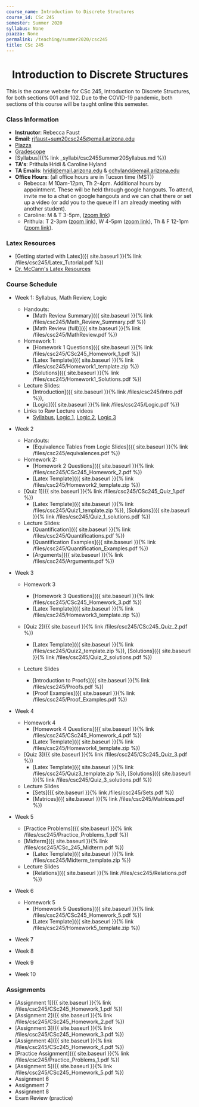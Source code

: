 ```yaml
---
course_name: Introduction to Discrete Structures
course_id: CSc 245
semester: Summer 2020
syllabus: None
piazza: None
permalink: /teaching/summer2020/csc245
title: CSc 245
---
```


<div align="center"><h1>Introduction to Discrete Structures</h1>
</div>

This is the course website for CSc 245, Introduction to Discrete Structures, for both sections 001 and 102. Due to the COVID-19 pandemic, both sections of this course will be taught online this semester.

### Class Information

+ **Instructor**: Rebecca Faust
+ **Email**: [rjfaust+sum20csc245@email.arizona.edu](mailto:rjfaust+sum20csc245@email.arizona.edu)
+ [Piazza](https://piazza.com/home/summer2020/csc245/home)
+ [Gradescope](https://www.gradescope.com/courses/124297)
+ [Syllabus]({% link _syllabi/csc245Summer20Syllabus.md %})
+ **TA's**:  Prithula Hridi & Caroline Hyland
+ **TA Emails**: [hridi@email.arizona.edu](mailto:hridi@email.arizona.edu) & [cchyland@email.arizona.edu](mailto:cchyland@email.arizona.edu)
+ **Office Hours**: (all office hours are in Tucson time (MST))
  - Rebecca: M 10am-12pm, Th 2-4pm. Additional hours by appointment. These will be held through google hangouts. To attend, invite me to a chat on google hangouts and we can chat there or set up a video (or add you to the queue if I am already meeting with another student).  
  - Caroline: M & T 3-5pm, ([zoom link](https://arizona.zoom.us/j/96599442344))
  - Prithula: T 2-3pm ([zoom link](https://arizona.zoom.us/j/94828310117)), W 4-5pm  ([zoom link](https://arizona.zoom.us/j/91789389329)), Th & F 12-1pm ([zoom link](https://arizona.zoom.us/j/99557218170)).

### Latex Resources
+ [Getting started with Latex]({{ site.baseurl }}{% link /files/csc245/Latex_Tutorial.pdf %})
+ [Dr. McCann's Latex Resources](http://u.arizona.edu/~mccann/classes/latex.html)

### Course Schedule

+ Week 1: Syllabus, Math Review, Logic
  + Handouts:
    + [Math Review Summary]({{ site.baseurl }}{% link /files/csc245/Math_Review_Summary.pdf %})
    + [Math Review (full)]({{ site.baseurl }}{% link /files/csc245/MathReview.pdf %})
  + Homework 1:
    + [Homework 1 Questions]({{ site.baseurl }}{% link /files/csc245/CSc245_Homework_1.pdf %})
    <!-- + Latex Template -->
    + [Latex Template]({{ site.baseurl }}{% link /files/csc245/Homework1_template.zip %})
    + [Solutions]({{ site.baseurl }}{% link /files/csc245/Homework1_Solutions.pdf %})
  + Lecture Slides:
    + [Introduction]({{ site.baseurl }}{% link /files/csc245/Intro.pdf %}),
    + [Logic]({{ site.baseurl }}{% link /files/csc245/Logic.pdf %})
  + Links to Raw Lecture videos
    + [Syllabus](https://youtu.be/LbH0H3iMQPg), [Logic 1](https://youtu.be/QG71fh2ZQAk), [Logic 2](https://youtu.be/T3yElOSoiC0), [Logic 3](https://youtu.be/miKQPCMcozU)

+ Week 2
  + Handouts:
    + [Equivalence Tables from Logic Slides]({{ site.baseurl }}{% link /files/csc245/equivalences.pdf %})
  + Homework 2:
    + [Homework 2 Questions]({{ site.baseurl }}{% link /files/csc245/CSc245_Homework_2.pdf %})
    <!-- + Latex Template -->
    + [Latex Template]({{ site.baseurl }}{% link /files/csc245/Homework2_template.zip %})
  + [Quiz 1]({{ site.baseurl }}{% link /files/csc245/CSc245_Quiz_1.pdf %})
    + [Latex Template]({{ site.baseurl }}{% link /files/csc245/Quiz1_template.zip %}), [Solutions]({{ site.baseurl }}{% link /files/csc245/Quiz_1_solutions.pdf %})
  + Lecture Slides:
    + [Quantification]({{ site.baseurl }}{% link /files/csc245/Quantifications.pdf %})
    + [Quantification Examples]({{ site.baseurl }}{% link /files/csc245/Quantification_Examples.pdf %})
    + [Arguments]({{ site.baseurl }}{% link /files/csc245/Arguments.pdf %})
+ Week 3
  + Homework 3
    + [Homework 3 Questions]({{ site.baseurl }}{% link /files/csc245/CSc245_Homework_3.pdf %})
    + [Latex Template]({{ site.baseurl }}{% link /files/csc245/Homework3_template.zip %})
  + [Quiz 2]({{ site.baseurl }}{% link /files/csc245/CSc245_Quiz_2.pdf %})
    + [Latex Template]({{ site.baseurl }}{% link /files/csc245/Quiz2_template.zip %}), [Solutions]({{ site.baseurl }}{% link /files/csc245/Quiz_2_solutions.pdf %})

  + Lecture Slides
    + [Introduction to Proofs]({{ site.baseurl }}{% link /files/csc245/Proofs.pdf %})
    + [Proof Examples]({{ site.baseurl }}{% link /files/csc245/Proof_Examples.pdf %})
+ Week 4
  + Homework 4
    + [Homework 4 Questions]({{ site.baseurl }}{% link /files/csc245/CSc245_Homework_4.pdf %})
    + [Latex Template]({{ site.baseurl }}{% link /files/csc245/Homework4_template.zip %})
  + [Quiz 3]({{ site.baseurl }}{% link /files/csc245/CSc245_Quiz_3.pdf %})
      + [Latex Template]({{ site.baseurl }}{% link /files/csc245/Quiz3_template.zip %}), [Solutions]({{ site.baseurl }}{% link /files/csc245/Quiz_3_solutions.pdf %})
  + Lecture Slides
    + [Sets]({{ site.baseurl }}{% link /files/csc245/Sets.pdf %})
    + [Matrices]({{ site.baseurl }}{% link /files/csc245/Matrices.pdf %})

+ Week 5
  + [Practice Problems]({{ site.baseurl }}{% link /files/csc245/Practice_Problems_1.pdf %})
  + [Midterm]({{ site.baseurl }}{% link /files/csc245/CSc_245_Midterm.pdf %})
    + [Latex Template]({{ site.baseurl }}{% link /files/csc245/Midterm_template.zip %})
  + Lecture Slides
    + [Relations]({{ site.baseurl }}{% link /files/csc245/Relations.pdf %})
+ Week 6
  + Homework 5
    + [Homework 5 Questions]({{ site.baseurl }}{% link /files/csc245/CSc245_Homework_5.pdf %})
    + [Latex Template]({{ site.baseurl }}{% link /files/csc245/Homework5_template.zip %})

+ Week 7
+ Week 8
+ Week 9
+ Week 10


### Assignments

+ [Assignment 1]({{ site.baseurl }}{% link /files/csc245/CSc245_Homework_1.pdf %})
+ [Assignment 2]({{ site.baseurl }}{% link /files/csc245/CSc245_Homework_2.pdf %})
+ [Assignment 3]({{ site.baseurl }}{% link /files/csc245/CSc245_Homework_3.pdf %})
+ [Assignment 4]({{ site.baseurl }}{% link /files/csc245/CSc245_Homework_4.pdf %})
+ [Practice Assignment]({{ site.baseurl }}{% link /files/csc245/Practice_Problems_1.pdf %})
+ [Assignment 5]({{ site.baseurl }}{% link /files/csc245/CSc245_Homework_5.pdf %})
+ Assignment 6
+ Assignment 7
+ Assignment 8
+ Exam Review (practice)
